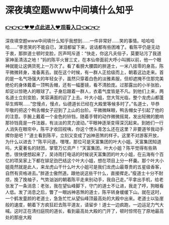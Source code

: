 # 深夜填空题www中间填什么知乎

### <a href="https://github.com/loiupq/bgty/issues/1">👉👉👉♥♥点此进入♥观看入口👈👉👉</a>

深夜填空题www中间填什么知乎我想到……一件非常好……笑的事情。哈哈哈哈……”李思笑的不能自已，涕泪都留下来，说话都有些困难了。看陈平仍是无动于衷，那胖道士顿时变脸，厉声呵斥道：“快走，你这凡夫俗子，莫要玷污了我道家神圣清洁之地！”妈的陈平火冒三丈，在本仙帝面前大呼小叫搁以前，他一个眼神就能让这俩货死上一万次了。看了看膀大腰圆的胖道士，一米八挂零的身高，陈平微微转身，准备离去。就在这个时候，有一群人正拾级而上，朝着这边走来。首的是一名气场强大的年轻女子，虽然只穿着白色的淡雅素服，但却遮掩不住那完美绝伦的身体戴着一顶鸭舌帽，还有一幅墨镜，看不清脸庞。过那露出的小半张脸，却足以惊艳人的眼球了。子身后跟着一群人，衣着气度皆是不凡。到他们上来，两名道士立刻变脸，笑容满面的迎了上去。叶大小姐，您大驾光临，整个龙虎山都蓬荜生辉啊……”您慢点，慢点，仙德道长已经在大殿里等候多时了。”名道士，毕恭毕敬的把这个鸭舌帽女子迎到了上山的台阶。平微微眯眼，鸭舌帽女子引起了他的的注意。手腕上戴着一个金色的铃铛，随着手臂的动作微微摇晃，发出轻微的脆响那铃铛竟是一件法器，有淡淡的灵力波动。”平眼神逐渐变得深沉起来。到她们一行人消失在眼帘中，陈平才收回视咦，你这个愣头青怎么还在这里？非要道爷我动手撵你是吧？”道士看到陈平，立刻又变成了凶神恶煞的样子。这里不对游客开放，为什么以进去？”陈平问道。嘿嘿，那位可是天富集团的叶大小姐。天富集团知道吗，大夏著名的财团，掌管万亿资产！”天富集团，叶大小姐？陈平觉得有些熟悉，很快便想起来了，吴诗雨打电话的时候说天富集团的叶大小姐，在云海有个百亿的项吴家上下都在铆足劲巴结这个叶大小姐，想在项目上分一杯羹。那个叶大小姐竟然就是此人，来龙虎山干什么叶大小姐可是我们龙虎山最尊贵的五星级香客，自然有资格进去。”胖道士傲然道。跟他说这些干什么，直接撵走。”瘦道士十分不耐烦，挽了挽袖子，气势汹汹的朝着陈平走来别动手，我自己走。”平拿出手机，给老张发了一条消息：老张，我在望仙峰脚下，守门的道士不让进，我走了哼，狗眼看人低。发了消息之后，瞥了一眼凶神恶煞的道士，陈平转身缓缓下山。就在这时，一个鹤发童颜的老道士，急急忙忙从望仙峰顶最高处的大殿中出来。老道士以坠崖般的速度，朝着下方疯狂赶去陈平道友，请留步！道士一边疯跑，一边运足力气大喊。这时正在清扫庭院的道长，看到最高处大殿的门开了，顿时惊愕在了原地最高处的那座大殿
